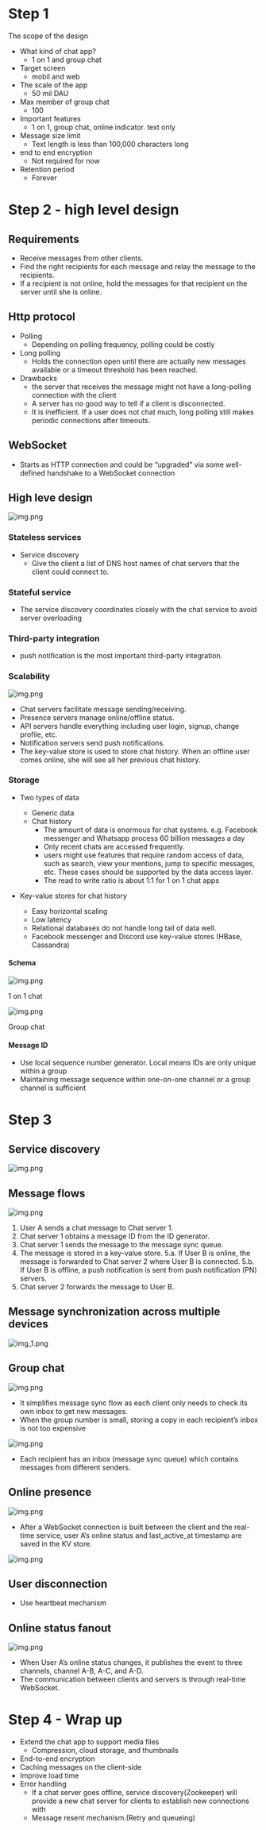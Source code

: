 # Step 1

The scope of the design
- What kind of chat app?
  - 1 on 1 and group chat
- Target screen
  - mobil and web
- The scale of the app
  - 50 mil DAU
- Max member of group chat
  - 100
- Important features
  - 1 on 1, group chat, online indicator. text only
- Message size limit
  - Text length is less than 100,000 characters long
- end to end encryption
  - Not required for now
- Retention period
  - Forever

# Step 2 - high level design

## Requirements
- Receive messages from other clients.
- Find the right recipients for each message and relay the message to the recipients.
- If a recipient is not online, hold the messages for that recipient on the server until she is online.

## Http protocol
- Polling
  - Depending on polling frequency, polling could be costly
- Long polling
  - Holds the connection open until there are actually new messages available or a timeout threshold has been reached.
- Drawbacks
  - the server that receives the message might not have a long-polling connection with the client
  - A server has no good way to tell if a client is disconnected. 
  - It is inefficient. If a user does not chat much, long polling still makes periodic connections after timeouts.

## WebSocket
- Starts as HTTP connection and could be “upgraded” via some well-defined handshake to a WebSocket connection

## High leve design

![img.png](image_wsc/highlevel.png)

### Stateless services
- Service discovery
  - Give the client a list of DNS host names of chat servers that the client could connect to.
### Stateful service
- The service discovery coordinates closely with the chat service to avoid server overloading
### Third-party integration
- push notification is the most important third-party integration.
### Scalability

![img.png](image_wsc/high_level_2.png)

- Chat servers facilitate message sending/receiving.
- Presence servers manage online/offline status.
- API servers handle everything including user login, signup, change profile, etc.
- Notification servers send push notifications.
- The key-value store is used to store chat history. When an offline user comes online, she will see all her previous chat history.

### Storage
- Two types of data
  - Generic data
  - Chat history
    - The amount of data is enormous for chat systems. e.g. Facebook messenger and Whatsapp process 60 billion messages a day
    - Only recent chats are accessed frequently.
    - users might use features that require random access of data, such as search, view your mentions, jump to specific messages, etc. These cases should be supported by the data access layer.
    - The read to write ratio is about 1:1 for 1 on 1 chat apps

- Key-value stores for chat history
  - Easy horizontal scaling
  - Low latency
  - Relational databases do not handle long tail of data well.
  - Facebook messenger and Discord use key-value stores (HBase, Cassandra)

#### Schema

![img.png](image_wsc/schema.png)

1 on 1 chat

![img.png](image_wsc/group_chat.png)

Group chat

#### Message ID
- Use local sequence number generator. Local means IDs are only unique within a group
- Maintaining message sequence within one-on-one channel or a group channel is sufficient

# Step 3

## Service discovery

![img.png](image_wsc/1_on_1_chat_flow.png)

## Message flows

![img.png](image_wsc/detail_flo.png)

1. User A sends a chat message to Chat server 1.
2. Chat server 1 obtains a message ID from the ID generator.
3. Chat server 1 sends the message to the message sync queue.
4. The message is stored in a key-value store. 
   5.a. If User B is online, the message is forwarded to Chat server 2 where User B is connected. 
   5.b. If User B is offline, a push notification is sent from push notification (PN) servers.
6. Chat server 2 forwards the message to User B.

## Message synchronization across multiple devices

![img_1.png](image_wsc/multi_devices.png)

## Group chat

![img.png](image_wsc/g_1.png)

- It simplifies message sync flow as each client only needs to check its own inbox to get new messages.
- When the group number is small, storing a copy in each recipient’s inbox is not too expensive

![img.png](image_wsc/g_2.png)

- Each recipient has an inbox (message sync queue) which contains messages from different senders.

## Online presence

![img.png](image_wsc/presence.png)

- After a WebSocket connection is built between the client and the real-time service, user A’s online status and last_active_at timestamp are saved in the KV store.

![img.png](image_wsc/logout.png)

## User disconnection

- Use heartbeat mechanism


## Online status fanout

![img.png](image_wsc/fanout.png)

- When User A’s online status changes, it publishes the event to three channels, channel A-B, A-C, and A-D.
- The communication between clients and servers is through real-time WebSocket.

# Step 4 - Wrap up
- Extend the chat app to support media files
  - Compression, cloud storage, and thumbnails
- End-to-end encryption
- Caching messages on the client-side
- Improve load time
- Error handling
  - If a chat server goes offline, service discovery(Zookeeper) will provide a new chat server for clients to establish new connections with
  - Message resent mechanism.(Retry and queueing)